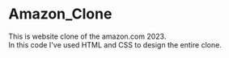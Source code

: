 # Amazon_Clone
This is website clone of the amazon.com 2023.</br>
In this code I've used HTML and CSS to design the entire clone.
